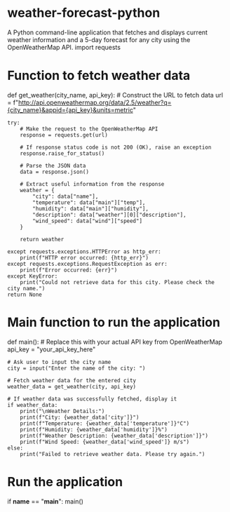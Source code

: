 # weather-forecast-python
A Python command-line application that fetches and displays current weather information and a 5-day forecast for any city using the OpenWeatherMap API.
import requests

# Function to fetch weather data
def get_weather(city_name, api_key):
    # Construct the URL to fetch data
    url = f"http://api.openweathermap.org/data/2.5/weather?q={city_name}&appid={api_key}&units=metric"
    
    try:
        # Make the request to the OpenWeatherMap API
        response = requests.get(url)
        
        # If response status code is not 200 (OK), raise an exception
        response.raise_for_status()
        
        # Parse the JSON data
        data = response.json()
        
        # Extract useful information from the response
        weather = {
            "city": data["name"],
            "temperature": data["main"]["temp"],
            "humidity": data["main"]["humidity"],
            "description": data["weather"][0]["description"],
            "wind_speed": data["wind"]["speed"]
        }
        
        return weather
    
    except requests.exceptions.HTTPError as http_err:
        print(f"HTTP error occurred: {http_err}")
    except requests.exceptions.RequestException as err:
        print(f"Error occurred: {err}")
    except KeyError:
        print("Could not retrieve data for this city. Please check the city name.")
    return None

# Main function to run the application
def main():
    # Replace this with your actual API key from OpenWeatherMap
    api_key = "your_api_key_here"
    
    # Ask user to input the city name
    city = input("Enter the name of the city: ")
    
    # Fetch weather data for the entered city
    weather_data = get_weather(city, api_key)
    
    # If weather data was successfully fetched, display it
    if weather_data:
        print("\nWeather Details:")
        print(f"City: {weather_data['city']}")
        print(f"Temperature: {weather_data['temperature']}°C")
        print(f"Humidity: {weather_data['humidity']}%")
        print(f"Weather Description: {weather_data['description']}")
        print(f"Wind Speed: {weather_data['wind_speed']} m/s")
    else:
        print("Failed to retrieve weather data. Please try again.")

# Run the application
if __name__ == "__main__":
    main()
